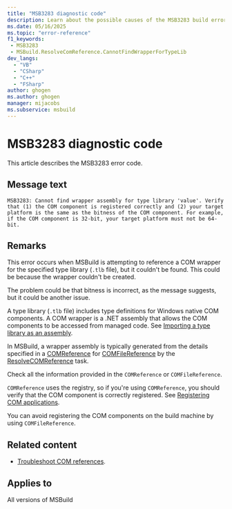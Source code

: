 ```yaml
---
title: "MSB3283 diagnostic code"
description: Learn about the possible causes of the MSB3283 build error, and get troubleshooting tips.
ms.date: 05/16/2025
ms.topic: "error-reference"
f1_keywords:
 - MSB3283
 - MSBuild.ResolveComReference.CannotFindWrapperForTypeLib
dev_langs:
  - "VB"
  - "CSharp"
  - "C++"
  - "FSharp"
author: ghogen
ms.author: ghogen
manager: mijacobs
ms.subservice: msbuild
---
```


# MSB3283 diagnostic code

<!-- :::ErrorDefinitionDescription::: -->
<!-- :::editable-content name="introDescription"::: -->
This article describes the MSB3283 error code.
<!-- :::editable-content-end::: -->

## Message text

<!-- :::editable-content name="messageText"::: -->
`MSB3283: Cannot find wrapper assembly for type library 'value'. Verify that (1) the COM component is registered correctly and (2) your target platform is the same as the bitness of the COM component. For example, if the COM component is 32-bit, your target platform must not be 64-bit.`
<!-- :::editable-content-end::: -->
<!-- MSB3283: Cannot find wrapper assembly for type library "{0}". Verify that (1) the COM component is registered correctly and (2) your target platform is the same as the bitness of the COM component. For example, if the COM component is 32-bit, your target platform must not be 64-bit. -->

<!-- :::editable-content name="postOutputDescription"::: -->
## Remarks

This error occurs when MSBuild is attempting to reference a COM wrapper for the specified type library (`.tlb` file), but it couldn't be found. This could be because the wrapper couldn't be created.

The problem could be that bitness is incorrect, as the message suggests, but it could be another issue.

A type library (`.tlb` file) includes type definitions for Windows native COM components. A COM wrapper is a .NET assembly that allows the COM components to be accessed from managed code. See [Importing a type library as an assembly](/dotnet/framework/interop/importing-a-type-library-as-an-assembly).

In MSBuild, a wrapper assembly is typically generated from the details specified in a [COMReference](../common-msbuild-project-items.md#comreference) for [COMFileReference](../common-msbuild-project-items.md#comfilereference) by the [ResolveCOMReference](../resolvecomreference-task.md) task.

Check all the information provided in the `COMReference` or `COMFileReference`.

`COMReference` uses the registry, so if you're using `COMReference`, you should verify that the COM component is correctly registered. See [Registering COM applications](/windows/win32/com/registering-com-applications).

You can avoid registering the COM components on the build machine by using `COMFileReference`.

## Related content

- [Troubleshoot COM references](../troubleshoot-com-references.md).
<!-- :::editable-content-end::: -->
<!-- :::ErrorDefinitionDescription-end::: -->

## Applies to

All versions of MSBuild
